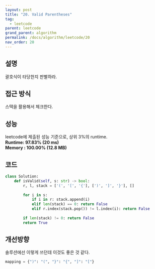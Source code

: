 ```yaml
---
layout: post
title: "20. Valid Parentheses"
tag:
  - leetcode
parent: leetcode
grand_parent: algorithm
permalink: /docs/algorithm/leetcode/20
nav_order: 20
---
```


## 설명
괄호식이 타당한지 판별하라.

## 접근 방식
스택을 활용해서 체크한다.

## 성능
leetcode에 제출된 성능 기준으로, 상위 3%의 runtime.  
**Runtime: 97.83% (20 ms)**  
**Memory : 100.00% (12.8 MB)**

## 코드
```python
class Solution:
    def isValid(self, s: str) -> bool:
        r, l, stack = ['(', '[', '{'], [')', ']', '}'], []
        
        for i in s:
            if i in r: stack.append(i)
            elif len(stack) == 0: return False
            elif r.index(stack.pop()) != l.index(i): return False
        
        if len(stack) != 0: return False
        return True
```

## 개선방향
솔루션에선 이렇게 쓰던데 이것도 좋은 것 같다.  
```python
mapping = {")": "(", "}": "{", "]": "["}
```